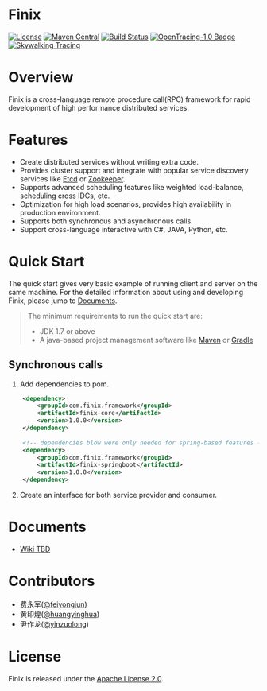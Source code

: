 # Finix
[![License](https://img.shields.io/badge/License-Apache%202.0-blue.svg)](https://github.com/weibocom/motan/blob/master/LICENSE)
[![Maven Central](https://img.shields.io/maven-central/v/com.weibo/motan.svg?label=Maven%20Central)](http://search.maven.org/#search%7Cga%7C1%7Cg%3A%22com.weibo%22%20AND%20motan)
[![Build Status](https://img.shields.io/travis/weibocom/motan/master.svg?label=Build)](https://travis-ci.org/weibocom/motan)
[![OpenTracing-1.0 Badge](https://img.shields.io/badge/OpenTracing--1.0-enabled-blue.svg)](http://opentracing.io)
[![Skywalking Tracing](https://img.shields.io/badge/Skywalking%20Tracing-enable-brightgreen.svg)](https://github.com/OpenSkywalking/skywalking)

# Overview
Finix is a cross-language remote procedure call(RPC) framework for rapid development of high performance distributed services. 



# Features
- Create distributed services without writing extra code.
- Provides cluster support and integrate with popular service discovery services like [Etcd][etcd] or [Zookeeper][zookeeper]. 
- Supports advanced scheduling features like weighted load-balance, scheduling cross IDCs, etc.
- Optimization for high load scenarios, provides high availability in production environment.
- Supports both synchronous and asynchronous calls.
- Support cross-language interactive with C#, JAVA, Python, etc.

# Quick Start

The quick start gives very basic example of running client and server on the same machine. For the detailed information about using and developing Finix, please jump to [Documents](#documents).

> The minimum requirements to run the quick start are: 
>  * JDK 1.7 or above
>  * A java-based project management software like [Maven][maven] or [Gradle][gradle]

## Synchronous calls

1. Add dependencies to pom.

```xml
    <dependency>
        <groupId>com.finix.framework</groupId>
        <artifactId>finix-core</artifactId>
        <version>1.0.0</version>
    </dependency>
    
    <!-- dependencies blow were only needed for spring-based features -->
    <dependency>
        <groupId>com.finix.framework</groupId>
        <artifactId>finix-springboot</artifactId>
        <version>1.0.0</version>
    </dependency>

```

2. Create an interface for both service provider and consumer.



# Documents

* [Wiki  TBD](TBD)


# Contributors

* 费永军([@feiyongjun](https://github.com/jinfei21))
* 黄印煌([@huangyinghua](https://github.com/jinfei21))
* 尹作龙([@yinzuolong](https://github.com/yzl14141141))

# License

Finix is released under the [Apache License 2.0](http://www.apache.org/licenses/LICENSE-2.0).

[maven]:https://maven.apache.org
[gradle]:http://gradle.org
[consul]:http://www.consul.io
[zookeeper]:http://zookeeper.apache.org
[etcd]:https://coreos.com/etcd/


